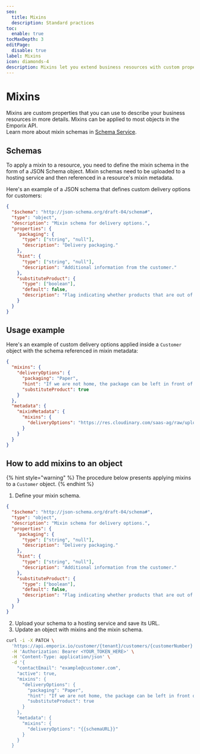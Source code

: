 ```yaml
---
seo:
  title: Mixins
  description: Standard practices
toc:
  enable: true
tocMaxDepth: 3
editPage:
  disable: true
label: Mixins
icon: diamonds-4
description: Mixins let you extend business resources with custom properties by defining JSON schemas, hosting them, and referencing them in resource metadata for flexible, schema-driven data enrichment.
---
```


# Mixins

Mixins are custom properties that you can use to describe your business resources in more details. Mixins can be applied to most objects in the Emporix API.\
Learn more about mixin schemas in [Schema Service](../utilities/schema/).

## Schemas

To apply a mixin to a resource, you need to define the mixin schema in the form of a JSON Schema object. Mixin schemas need to be uploaded to a hosting service and then referenced in a resource's mixin metadata.

Here's an example of a JSON schema that defines custom delivery options for customers:

```json
{
  "$schema": "http://json-schema.org/draft-04/schema#",
  "type": "object",
  "description": "Mixin schema for delivery options.",
  "properties": {
    "packaging": {
      "type": ["string", "null"],
      "description": "Delivery packaging."
    },
    "hint": {
      "type": ["string", "null"],
      "description": "Additional information from the customer."
    },
    "substituteProduct": {
      "type": ["boolean"],
      "default": false,
      "description": "Flag indicating whether products that are out of stock can be substituted."
    }
  }
}
```

## Usage example

Here's an example of custom delivery options applied inside a `Customer` object with the schema referenced in mixin metadata:

```json
{
  "mixins": {
    "deliveryOptions": {
      "packaging": "Paper",
      "hint": "If we are not home, the package can be left in front of the door.",
      "substituteProduct": true
    }
  },
  "metadata": {
    "mixinMetadata": {
      "mixins": {
        "deliveryOptions": "https://res.cloudinary.com/saas-ag/raw/upload/schemata/deliveryOptionsMixIn.v6.json"
      }
    }
  }
}
```

## How to add mixins to an object

{% hint style="warning" %}
The procedure below presents applying mixins to a `Customer` object.
{% endhint %}

1. Define your mixin schema.

```json
{
  "$schema": "http://json-schema.org/draft-04/schema#",
  "type": "object",
  "description": "Mixin schema for delivery options.",
  "properties": {
    "packaging": {
      "type": ["string", "null"],
      "description": "Delivery packaging."
    },
    "hint": {
      "type": ["string", "null"],
      "description": "Additional information from the customer."
    },
    "substituteProduct": {
      "type": ["boolean"],
      "default": false,
      "description": "Flag indicating whether products that are out of stock can be substituted."
    }
  }
}
```

2. Upload your schema to a hosting service and save its URL.
3. Update an object with mixins and the mixin schema.

```bash
curl -i -X PATCH \
  'https://api.emporix.io/customer/{tenant}/customers/{customerNumber}' \
  -H 'Authorization: Bearer <YOUR_TOKEN_HERE>' \
  -H 'Content-Type: application/json' \
  -d '{
    "contactEmail": "example@customer.com",
    "active": true,
    "mixins": {
      "deliveryOptions": {
        "packaging": "Paper",
        "hint": "If we are not home, the package can be left in front of the door.",
        "substituteProduct": true
      }
    },
    "metadata": {
      "mixins": {
        "deliveryOptions": "{{schemaURL}}"
      }
    }
  }
```
